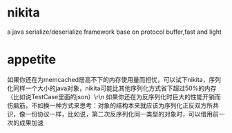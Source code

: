 nikita
======

a java serialize/deserialize framework base on protocol buffer,fast and light

appetite
======
如果你还在为memcached居高不下的内存使用量而担忧，可以试下nikita，序列化同样一个大小的java对象，nikita可能比其他序列化方式省下超过50%的内存（比如说TestCase里面的json）\r\n
如果你还在为反序列化时巨大的性能开销而伤脑筋，不如换一种方式来思考：对象的结构本来就应该为序列化正反双方所共识，像一份协议一样，比如说，第二次反序列化同一类型的对象时，可以借用前一次的成果加速
